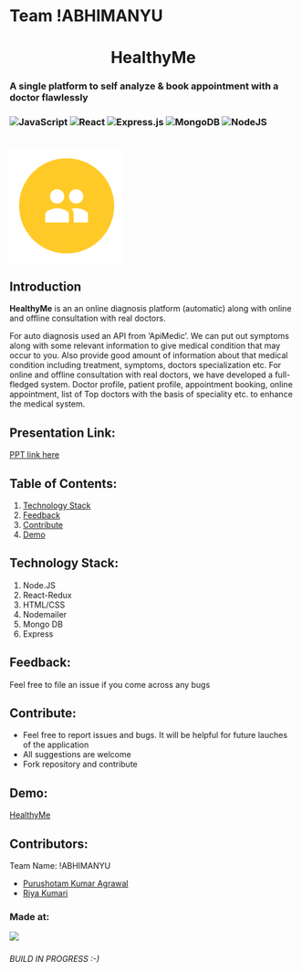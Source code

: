 # Team !ABHIMANYU

<h1 align="center">HealthyMe</h1>
<h3>A single platform to self analyze & book appointment with a doctor flawlessly<h3>
  
![JavaScript](https://img.shields.io/badge/javascript-%23323330.svg?style=for-the-badge&logo=javascript&logoColor=%23F7DF1E)
![React](https://img.shields.io/badge/react-%2320232a.svg?style=for-the-badge&logo=react&logoColor=%2361DAFB)
![Express.js](https://img.shields.io/badge/express.js-%23404d59.svg?style=for-the-badge&logo=express&logoColor=%2361DAFB)
![MongoDB](https://img.shields.io/badge/MongoDB-%234ea94b.svg?style=for-the-badge&logo=mongodb&logoColor=white)
![NodeJS](https://img.shields.io/badge/node.js-6DA55F?style=for-the-badge&logo=node.js&logoColor=white)
  
<br>
<img src="client/public/auth.png" width="200" height="200" align="center">
<br>

<h2>Introduction</h2>
<b>HealthyMe</b> is an an online diagnosis platform (automatic) along with online and offline consultation with real doctors.

For auto diagnosis used an API from ‘ApiMedic’. We can put out symptoms along with some relevant information to give medical condition that may occur to you. Also provide good amount of information about that medical condition including treatment, symptoms, doctors specialization etc.
For online and offline consultation with real doctors, we have developed a full-fledged system. Doctor profile, patient profile, appointment booking, online appointment, list of Top doctors with the basis of speciality etc. to enhance the medical system.

## Presentation Link:
  <a href="https://docs.google.com/presentation/d/1P7plxXhK7HnyCPWaaezt5-oH817-cVRr0UZG-sox4WI/edit?usp=sharing"> PPT link here </a>
  
## Table of Contents:

1) [Technology Stack](#depend)
2) [Feedback](#feed)
3) [Contribute](#contri)
4) [Demo](#demo)
<!-- 5) [Sreen Shorts](#scre)  -->
  
<a name="depend"></a>
## Technology Stack:
  1) Node.JS
  2) React-Redux
  3) HTML/CSS
  4) Nodemailer
  5) Mongo DB
  6) Express
  
<a name="feed"></a>
## Feedback:
Feel free to file an issue if you come across any bugs
  
<a name="contri"></a>
## Contribute:
* Feel free to report issues and bugs. It will be helpful for future lauches of the application
* All suggestions are welcome
* Fork repository and contribute
<!-- <a name="scre"></a>
<img src="client/public/sc.jpeg"><br>
  <img src="client/public/sc1.jpeg"><br>
  <img src="client/public/sc2.jpeg"><br>
  <img src="client/public/sc3.jpeg"><br>
  <img src="client/public/sc5.jpeg"><br>
  <img src="client/public/sc6.jpeg"><br>
  <img src="client/public/sc7.jpeg"><br>
  <img src="client/public/sc4.jpeg"><br> -->

<a name="demo"></a>
## Demo:
<p><a href="https://youtu.be/PIZ78LaMfF8">HealthyMe</a></p>
  
## Contributors:
  Team Name: !ABHIMANYU
* [Purushotam Kumar Agrawal](https://github.com/puru2411)
* [Riya Kumari](https://github.com/Riyakumarint)
  
### Made at:
<a href="https://hack36.com"> <img src="https://cutt.ly/BuiltAtHack36" height=24px> </a>
 <h6>BUILD IN PROGRESS :-)<h6> 
